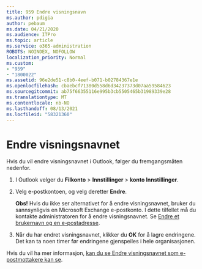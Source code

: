 ```yaml
---
title: 959 Endre visningsnavn
ms.author: pdigia
author: pebaum
ms.date: 04/21/2020
ms.audience: ITPro
ms.topic: article
ms.service: o365-administration
ROBOTS: NOINDEX, NOFOLLOW
localization_priority: Normal
ms.custom:
- "959"
- "1800022"
ms.assetid: 96e2de51-c8b0-4eef-b071-b02784367e1e
ms.openlocfilehash: cbaebcf71380d558d6d34237373d07aa59584623
ms.sourcegitcommit: ab75f66355116e995b3cb5505465b31989339e28
ms.translationtype: MT
ms.contentlocale: nb-NO
ms.lasthandoff: 08/13/2021
ms.locfileid: "58321360"
---
```

# <a name="change-your-display-name"></a>Endre visningsnavnet
  
Hvis du vil endre visningsnavnet i Outlook, følger du fremgangsmåten nedenfor.
  
1. I Outlook velger du **Filkonto** \> **Innstillinger** \> **konto Innstillinger**.

2. Velg e-postkontoen, og velg deretter **Endre**.

    **Obs!** Hvis du ikke ser alternativet for å endre visningsnavnet, bruker du sannsynligvis en Microsoft Exchange e-postkonto. I dette tilfellet må du kontakte administratoren for å endre visningsnavnet. Se [Endre et brukernavn og en e-postadresse](https://docs.microsoft.com/microsoft-365/admin/add-users/change-a-user-name-and-email-address).
  
3. Når du har endret visningsnavnet, klikker du **OK** for å lagre endringene. Det kan ta noen timer før endringene gjenspeiles i hele organisasjonen.

Hvis du vil ha mer informasjon, [kan du se Endre visningsnavnet som e-postmottakere kan se](https://support.office.com/article/2b53331a-ba2a-4803-88dc-ac9fe376c8a9.aspx).
  